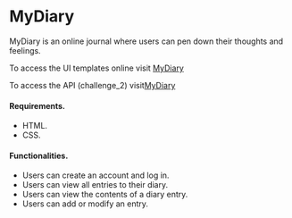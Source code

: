 # MyDiary

MyDiary is an online journal where users can pen down their thoughts and feelings.  


To access the UI templates online visit [MyDiary](https://minatah.github.io/MyDiaryUI/)

To access the API (challenge_2) visit[MyDiary](https://github.com/minatah/MyDiaryUI/tree/challenge_2)

#### Requirements.
* HTML.
* CSS. 

#### Functionalities.
* Users can create an account and log in.
* Users can view all entries to their diary.
* Users can view the contents of a diary entry.
* Users can add or modify an entry.  
